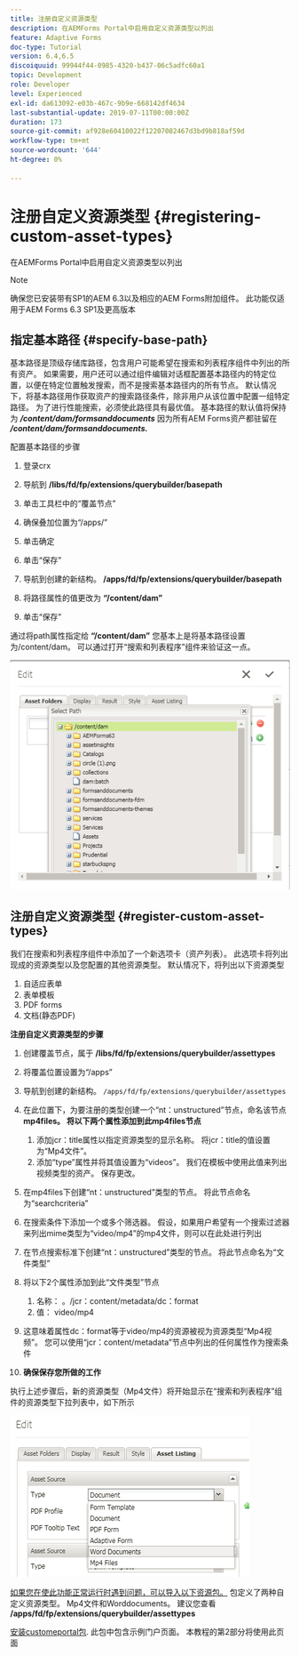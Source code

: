 ```yaml
---
title: 注册自定义资源类型
description: 在AEMForms Portal中启用自定义资源类型以列出
feature: Adaptive Forms
doc-type: Tutorial
version: 6.4,6.5
discoiquuid: 99944f44-0985-4320-b437-06c5adfc60a1
topic: Development
role: Developer
level: Experienced
exl-id: da613092-e03b-467c-9b9e-668142df4634
last-substantial-update: 2019-07-11T00:00:00Z
duration: 173
source-git-commit: af928e60410022f12207082467d3bd9b818af59d
workflow-type: tm+mt
source-wordcount: '644'
ht-degree: 0%

---
```


# 注册自定义资源类型 {#registering-custom-asset-types}

在AEMForms Portal中启用自定义资源类型以列出

>[!NOTE]
>
>确保您已安装带有SP1的AEM 6.3以及相应的AEM Forms附加组件。 此功能仅适用于AEM Forms 6.3 SP1及更高版本

## 指定基本路径 {#specify-base-path}

基本路径是顶级存储库路径，包含用户可能希望在搜索和列表程序组件中列出的所有资产。 如果需要，用户还可以通过组件编辑对话框配置基本路径内的特定位置，以便在特定位置触发搜索，而不是搜索基本路径内的所有节点。 默认情况下，将基本路径用作获取资产的搜索路径条件，除非用户从该位置中配置一组特定路径。 为了进行性能搜索，必须使此路径具有最优值。 基本路径的默认值将保持为 **_/content/dam/formsanddocuments_** 因为所有AEM Forms资产都驻留在 **_/content/dam/formsanddocuments._**

配置基本路径的步骤

1. 登录crx
1. 导航到 **/libs/fd/fp/extensions/querybuilder/basepath**

1. 单击工具栏中的“覆盖节点”
1. 确保叠加位置为“/apps/”
1. 单击确定
1. 单击“保存”
1. 导航到创建的新结构。 **/apps/fd/fp/extensions/querybuilder/basepath**

1. 将路径属性的值更改为 **“/content/dam”**
1. 单击“保存”

通过将path属性指定给 **“/content/dam”** 您基本上是将基本路径设置为/content/dam。 可以通过打开“搜索和列表程序”组件来验证这一点。

![基础路径](assets/basepath.png)

## 注册自定义资源类型 {#register-custom-asset-types}

我们在搜索和列表程序组件中添加了一个新选项卡（资产列表）。 此选项卡将列出现成的资源类型以及您配置的其他资源类型。 默认情况下，将列出以下资源类型

1. 自适应表单
1. 表单模板
1. PDF forms
1. 文档(静态PDF)

**注册自定义资源类型的步骤**

1. 创建覆盖节点，属于 **/libs/fd/fp/extensions/querybuilder/assettypes**

1. 将覆盖位置设置为“/apps”
1. 导航到创建的新结构。 `/apps/fd/fp/extensions/querybuilder/assettypes`

1. 在此位置下，为要注册的类型创建一个“nt：unstructured”节点，命名该节点 **mp4files。 将以下两个属性添加到此mp4files节点**

   1. 添加jcr：title属性以指定资源类型的显示名称。 将jcr：title的值设置为“Mp4文件”。
   1. 添加“type”属性并将其值设置为“videos”。 我们在模板中使用此值来列出视频类型的资产。 保存更改。

1. 在mp4files下创建“nt：unstructured”类型的节点。 将此节点命名为“searchcriteria”
1. 在搜索条件下添加一个或多个筛选器。 假设，如果用户希望有一个搜索过滤器来列出mime类型为“video/mp4”的mp4文件，则可以在此处进行列出
1. 在节点搜索标准下创建“nt：unstructured”类型的节点。 将此节点命名为“文件类型”
1. 将以下2个属性添加到此“文件类型”节点

   1. 名称： 。/jcr：content/metadata/dc：format
   1. 值： video/mp4

1. 这意味着属性dc：format等于video/mp4的资源被视为资源类型“Mp4视频”。 您可以使用“jcr：content/metadata”节点中列出的任何属性作为搜索条件

1. **确保保存您所做的工作**

执行上述步骤后，新的资源类型（Mp4文件）将开始显示在“搜索和列表程序”组件的资源类型下拉列表中，如下所示

![mp4files](assets/mp4files.png)

[如果您在使此功能正常运行时遇到问题，可以导入以下资源包。](assets/assettypeskt1.zip) 包定义了两种自定义资源类型。 Mp4文件和Worddocuments。 建议您查看 **/apps/fd/fp/extensions/querybuilder/assettypes**

[安装customeportal包](assets/customportalpage.zip). 此包中包含示例门户页面。 本教程的第2部分将使用此页面
